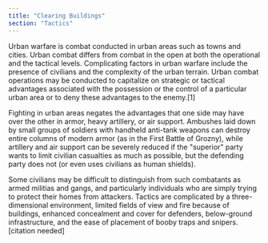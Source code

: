 ```yaml
---
title: "Clearing Buildings"
section: "Tactics"
---
```


Urban warfare is combat conducted in urban areas such as towns and cities. Urban combat differs from combat in the open at both the operational and the tactical levels. Complicating factors in urban warfare include the presence of civilians and the complexity of the urban terrain. Urban combat operations may be conducted to capitalize on strategic or tactical advantages associated with the possession or the control of a particular urban area or to deny these advantages to the enemy.[1]

Fighting in urban areas negates the advantages that one side may have over the other in armor, heavy artillery, or air support. Ambushes laid down by small groups of soldiers with handheld anti-tank weapons can destroy entire columns of modern armor (as in the First Battle of Grozny), while artillery and air support can be severely reduced if the "superior" party wants to limit civilian casualties as much as possible, but the defending party does not (or even uses civilians as human shields).

Some civilians may be difficult to distinguish from such combatants as armed militias and gangs, and particularly individuals who are simply trying to protect their homes from attackers. Tactics are complicated by a three-dimensional environment, limited fields of view and fire because of buildings, enhanced concealment and cover for defenders, below-ground infrastructure, and the ease of placement of booby traps and snipers.[citation needed]
